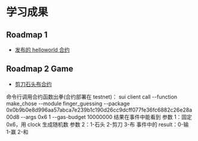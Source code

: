 # 学习成果

## Roadmap 1

- [发布的 helloworld 合约](https://suiexplorer.com/object/0x32bd94b98e4427ffe203eccb899efbc1553a3d82c6c50c5814ee5bdcb21f4b97?network=testnet)

## Roadmap 2 Game

- [剪刀石头布合约](https://suiexplorer.com/object/0x0b9b0e8d996aa57abca7e239b1c190d26cc9dcff077fe36fc6882c26e28a00d8?network=testnet)

命令行调用合约函数出拳(合约部署在 testnet)：
sui client call --function make_chose --module finger_guessing --package 0x0b9b0e8d996aa57abca7e239b1c190d26cc9dcff077fe36fc6882c26e28a00d8 --args 0x6 1 --gas-budget 10000000
结果在事件中能看到
参数 1：固定 0x6，用 clock 生成随机数
参数 2：1-石头 2-剪刀 3-布
事件中的 result：0-输 1-赢 2-和
